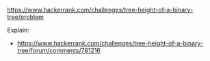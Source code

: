 https://www.hackerrank.com/challenges/tree-height-of-a-binary-tree/problem

Explain:
- https://www.hackerrank.com/challenges/tree-height-of-a-binary-tree/forum/comments/781216
